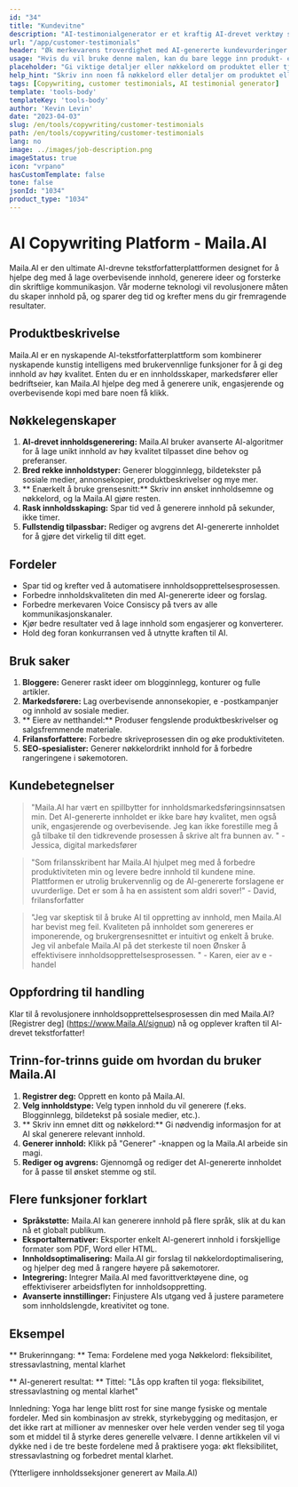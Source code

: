 ```yaml
---
id: "34"
title: "Kundevitne"
description: "AI-testimonialgenerator er et kraftig AI-drevet verktøy som hjelper til med å skape realistiske og engasjerende kundeavtaler for dine produkter eller tjenester.  Spar tid og krefter ved å generere autentiske klingende attester som fremhever fordelene og verdien av tilbudene dine."
url: "/app/customer-testimonials"
header: "Øk merkevarens troverdighet med AI-genererte kundevurderinger."
usage: "Hvis du vil bruke denne malen, kan du bare legge inn produkt- eller tjenestenavn, nøkkelord eller nøkkelfunksjoner, sammen med alle kundenavn eller steder du vil ta med.  Dette verktøyet vil deretter generere en overbevisende og engasjerende kundeavtale basert på innspillene dine."
placeholder: "Gi viktige detaljer eller nøkkelord om produktet eller tjenesten, f.eks.  Produktnavn som 'Yoga Mat', nøkkelfunksjoner som 'sklisikker', 'miljøvennlig', eller kundenavn og lokasjoner (valgfritt)."
help_hint: "Skriv inn noen få nøkkelord eller detaljer om produktet eller tjenesten din, så oppretter vi en overbevisende kundeavtale basert på innspillene dine.  Eventuelt kan du også oppgi kundenavn og lokasjoner."
tags: [Copywriting, customer testimonials, AI testimonial generator]
template: 'tools-body'
templateKey: 'tools-body'
author: 'Kevin Levin'
date: "2023-04-03"
slug: /en/tools/copywriting/customer-testimonials
path: /en/tools/copywriting/customer-testimonials
lang: no
image: ../images/job-description.png
imageStatus: true
icon: "vrpano"
hasCustomTemplate: false
tone: false
jsonId: "1034"
product_type: "1034"
---
```

# AI Copywriting Platform - Maila.AI

Maila.AI er den ultimate AI-drevne tekstforfatterplattformen designet for å hjelpe deg med å lage overbevisende innhold, generere ideer og forsterke din skriftlige kommunikasjon.  Vår moderne teknologi vil revolusjonere måten du skaper innhold på, og sparer deg tid og krefter mens du gir fremragende resultater.

## Produktbeskrivelse

Maila.AI er en nyskapende AI-tekstforfatterplattform som kombinerer nyskapende kunstig intelligens med brukervennlige funksjoner for å gi deg innhold av høy kvalitet.  Enten du er en innholdsskaper, markedsfører eller bedriftseier, kan Maila.AI hjelpe deg med å generere unik, engasjerende og overbevisende kopi med bare noen få klikk.

## Nøkkelegenskaper

1. **AI-drevet innholdsgenerering:** Maila.AI bruker avanserte AI-algoritmer for å lage unikt innhold av høy kvalitet tilpasset dine behov og preferanser.
 2. **Bred rekke innholdstyper:** Generer blogginnlegg, bildetekster på sosiale medier, annonsekopier, produktbeskrivelser og mye mer.
 3. ** Enærkelt å bruke grensesnitt:** Skriv inn ønsket innholdsemne og nøkkelord, og la Maila.AI gjøre resten.
 4. **Rask innholdsskaping:** Spar tid ved å generere innhold på sekunder, ikke timer.
 5. **Fullstendig tilpassbar:** Rediger og avgrens det AI-genererte innholdet for å gjøre det virkelig til ditt eget.

## Fordeler

- Spar tid og krefter ved å automatisere innholdsopprettelsesprosessen.
 - Forbedre innholdskvaliteten din med AI-genererte ideer og forslag.
 - Forbedre merkevaren Voice Consiscy på tvers av alle kommunikasjonskanaler.
 - Kjør bedre resultater ved å lage innhold som engasjerer og konverterer.
 - Hold deg foran konkurransen ved å utnytte kraften til AI.

## Bruk saker

1. **Bloggere:** Generer raskt ideer om blogginnlegg, konturer og fulle artikler.
 2. **Markedsførere:** Lag overbevisende annonsekopier, e -postkampanjer og innhold av sosiale medier.
 3. ** Eiere av netthandel:** Produser fengslende produktbeskrivelser og salgsfremmende materiale.
 4. **Frilansforfattere:** Forbedre skriveprosessen din og øke produktiviteten.
 5. **SEO-spesialister:** Generer nøkkelordrikt innhold for å forbedre rangeringene i søkemotoren.

## Kundebetegnelser

> "Maila.AI har vært en spillbytter for innholdsmarkedsføringsinnsatsen min. Det AI-genererte innholdet er ikke bare høy kvalitet, men også unik, engasjerende og overbevisende. Jeg kan ikke forestille meg å gå tilbake til den tidkrevende prosessen  å skrive alt fra bunnen av. "  - Jessica, digital markedsfører

> "Som frilansskribent har Maila.AI hjulpet meg med å forbedre produktiviteten min og levere bedre innhold til kundene mine. Plattformen er utrolig brukervennlig og de AI-genererte forslagene er uvurderlige. Det er som å ha en assistent som aldri sover!"  - David, frilansforfatter

> "Jeg var skeptisk til å bruke AI til oppretting av innhold, men Maila.AI har bevist meg feil. Kvaliteten på innholdet som genereres er imponerende, og brukergrensesnittet er intuitivt og enkelt å bruke. Jeg vil anbefale Maila.AI på det sterkeste til noen  Ønsker å effektivisere innholdsopprettelsesprosessen. "  - Karen, eier av e -handel

## Oppfordring til handling

Klar til å revolusjonere innholdsopprettelsesprosessen din med Maila.AI?  [Registrer deg] (https://www.Maila.AI/signup) nå og opplever kraften til AI-drevet tekstforfatter!

## Trinn-for-trinns guide om hvordan du bruker Maila.AI

1. **Registrer deg:** Opprett en konto på Maila.AI.
 2. **Velg innholdstype:** Velg typen innhold du vil generere (f.eks. Blogginnlegg, bildetekst på sosiale medier, etc.).
 3. ** Skriv inn emnet ditt og nøkkelord:** Gi nødvendig informasjon for at AI skal generere relevant innhold.
 4. **Generer innhold:** Klikk på "Generer" -knappen og la Maila.AI arbeide sin magi.
 5. **Rediger og avgrens:** Gjennomgå og rediger det AI-genererte innholdet for å passe til ønsket stemme og stil.

## Flere funksjoner forklart

- **Språkstøtte:** Maila.AI kan generere innhold på flere språk, slik at du kan nå et globalt publikum.
 - **Eksportalternativer:** Eksporter enkelt AI-generert innhold i forskjellige formater som PDF, Word eller HTML.
 - **Innholdsoptimalisering:** Maila.AI gir forslag til nøkkelordoptimalisering, og hjelper deg med å rangere høyere på søkemotorer.
 - **Integrering:** Integrer Maila.AI med favorittverktøyene dine, og effektiviserer arbeidsflyten for innholdsoppretting.
 - **Avanserte innstillinger:** Finjustere AIs utgang ved å justere parametere som innholdslengde, kreativitet og tone.

## Eksempel

** Brukerinngang: **
 Tema: Fordelene med yoga
 Nøkkelord: fleksibilitet, stressavlastning, mental klarhet

** AI-generert resultat: **
 Tittel: "Lås opp kraften til yoga: fleksibilitet, stressavlastning og mental klarhet"

Innledning: Yoga har lenge blitt rost for sine mange fysiske og mentale fordeler.  Med sin kombinasjon av strekk, styrkebygging og meditasjon, er det ikke rart at millioner av mennesker over hele verden vender seg til yoga som et middel til å styrke deres generelle velvære.  I denne artikkelen vil vi dykke ned i de tre beste fordelene med å praktisere yoga: økt fleksibilitet, stressavlastning og forbedret mental klarhet.

(Ytterligere innholdsseksjoner generert av Maila.AI)
